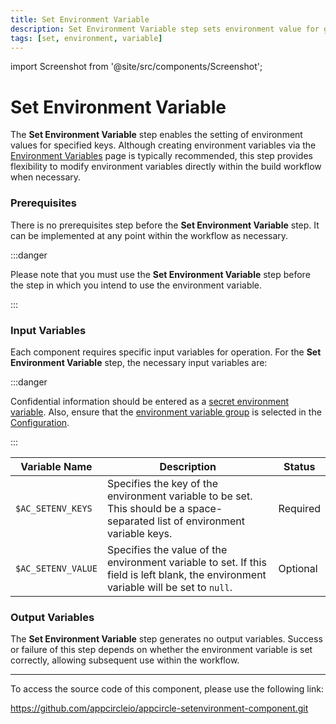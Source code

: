 ```yaml
---
title: Set Environment Variable
description: Set Environment Variable step sets environment value for given keys
tags: [set, environment, variable]
---
```


import Screenshot from '@site/src/components/Screenshot';

# Set Environment Variable

The **Set Environment Variable** step enables the setting of environment values for specified keys. Although creating environment variables via the [Environment Variables](/environment-variables/) page is typically recommended, this step provides flexibility to modify environment variables directly within the build workflow when necessary.

### Prerequisites

There is no prerequisites step before the **Set Environment Variable** step. It can be implemented at any point within the workflow as necessary.

:::danger

Please note that you must use the **Set Environment Variable** step before the step in which you intend to use the environment variable.

:::

<Screenshot url='https://cdn.appcircle.io/docs/assets/set-environment-variable_1.png'/>

### Input Variables

Each component requires specific input variables for operation. For the **Set Environment Variable** step, the necessary input variables are:
<Screenshot url='https://cdn.appcircle.io/docs/assets/set-environment-variable_2.png'/>

:::danger

Confidential information should be entered as a [secret environment variable](/environment-variables/managing-variables#adding-key-and-text-based-value-pairs). Also, ensure that the [environment variable group](/environment-variables/managing-variables#using-environment-variable-groups-in-builds) is selected in the [Configuration](/build/build-process-management/build-profile-configuration/).

:::

| Variable Name      | Description                                                                                                                          | Status   |
| ------------------ | ------------------------------------------------------------------------------------------------------------------------------------ | -------- |
| `$AC_SETENV_KEYS`  | Specifies the key of the environment variable to be set. This should be a space-separated list of environment variable keys.         | Required |
| `$AC_SETENV_VALUE` | Specifies the value of the environment variable to set. If this field is left blank, the environment variable will be set to `null`. | Optional |

### Output Variables

The **Set Environment Variable** step generates no output variables. Success or failure of this step depends on whether the environment variable is set correctly, allowing subsequent use within the workflow.

---

To access the source code of this component, please use the following link:

https://github.com/appcircleio/appcircle-setenvironment-component.git
